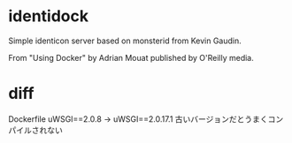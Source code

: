 identidock
==========

Simple identicon server based on monsterid from Kevin Gaudin.

From "Using Docker" by Adrian Mouat published by O'Reilly media.

diff
==========

Dockerfile
    uWSGI==2.0.8 -> uWSGI==2.0.17.1
    古いバージョンだとうまくコンパイルされない

